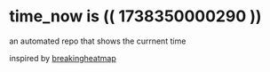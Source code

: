 # time_now is (( 1738350000290 ))

an automated repo that shows the currnent time

inspired by [breakingheatmap](https://github.com/breakingheatmap/breakingheatmap)